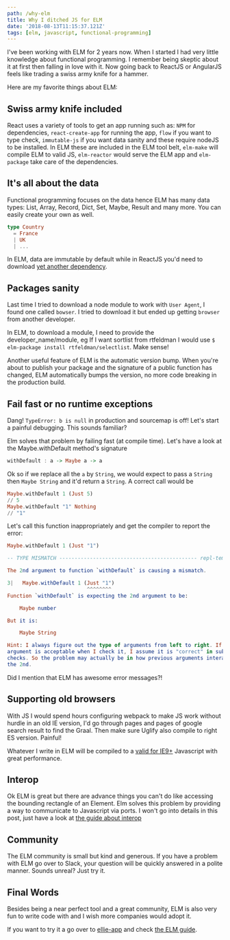 ```yaml
---
path: /why-elm
title: Why I ditched JS for ELM
date: '2018-08-13T11:15:37.121Z'
tags: [elm, javascript, functional-programming]
---
```




I've been working with ELM for 2 years now. When I started I had very little knowledge about functional programming. 
I remember being skeptic about it at first then falling in love with it. Now going back to ReactJS or AngularJS feels 
like trading a swiss army knife for a hammer. 

Here are my favorite things about ELM:

## Swiss army knife included
React uses a variety of tools to get an app running such as: `NPM` for dependencies, `react-create-app` for running the 
app, `flow` if you want to type check, `immutable-js` if you want data sanity and these require nodeJS to be installed. 
In ELM these are included in the ELM tool belt, `elm-make` will compile ELM to valid JS, `elm-reactor` would serve the 
ELM app and `elm-package` take care of the dependencies.


## It's all about the data
Functional programming focuses on the data hence ELM has many data types: List, Array, Record, Dict, Set, Maybe, Result 
and many more. You can easily create your own as well.
```elm
type Country 
  = France 
  | UK 
  | ...
```
In ELM, data are immutable by default while in ReactJS you'd need to download [yet another dependency](https://facebook.github.io/immutable-js/).
 

## Packages sanity
Last time I tried to download a node module to work with `User Agent`, I found one called `bowser`. I tried to download it but ended up 
getting `browser` from another developer. 

In ELM, to download a module, I need to provide the developer_name/module, eg
If I want sortlist from rtfeldman I would use `$ elm-package install rtfeldman/selectlist`. Make sense! 

Another useful feature of ELM is the automatic version bump. When you're about to publish your package and the 
signature of a public function has changed, ELM automatically bumps the version, no more code breaking in the production build.

## Fail fast or no runtime exceptions
Dang! `TypeError: b is null` in production and sourcemap is off! Let's start a painful debugging. This sounds familiar? 

Elm solves that problem by failing fast (at compile time). Let's have a look at the Maybe.withDefault method's signature
```haskell
withDefault : a -> Maybe a -> a
```
Ok so if we replace all the `a` by `String`, we would expect to pass a `String` then `Maybe String` and it'd return a `String`.
A correct call would be
```haskell
Maybe.withDefault 1 (Just 5)
// 5
Maybe.withDefault "1" Nothing
// "1"
```
Let's call this function inappropriately and get the compiler to report the error:
```haskell
Maybe.withDefault 1 (Just "1")
```
```elm
-- TYPE MISMATCH --------------------------------------------- repl-temp-000.elm

The 2nd argument to function `withDefault` is causing a mismatch.

3|   Maybe.withDefault 1 (Just "1")
                          ^^^^^^^^
Function `withDefault` is expecting the 2nd argument to be:

    Maybe number

But it is:

    Maybe String

Hint: I always figure out the type of arguments from left to right. If an
argument is acceptable when I check it, I assume it is "correct" in subsequent
checks. So the problem may actually be in how previous arguments interact with
the 2nd.
```
Did I mention that ELM has awesome error messages?! 


## Supporting old browsers
With JS I would spend hours configuring webpack to make JS work without hurdle in an old IE version, I'd go 
through pages and pages of google search result to find the Graal. Then make sure Uglify also compile to right ES version. Painful!

Whatever I write in ELM will be compiled to a [valid for IE9+](https://discourse.elm-lang.org/t/elm-support-for-older-browsers-ie-9-10/744/7) 
Javascript with great performance.

## Interop
Ok ELM is great but there are advance things you can't do like accessing the bounding rectangle of an Element. Elm solves this
problem by providing a way to communicate to Javascript via ports. I won't go into details in this post, just have a look
at [the guide about interop](https://guide.elm-lang.org/interop/)


## Community
The ELM community is small but kind and generous. If you have a problem with ELM go over to Slack, your question will 
be quickly answered in a polite manner. Sounds unreal? Just try it.

## Final Words
Besides being a near perfect tool and a great community, ELM is also very fun to write code with and I wish more companies would adopt it.

If you want to try it a go over to [ellie-app](https://ellie-app.com/new) and check [the ELM guide](https://guide.elm-lang.org/).

